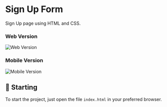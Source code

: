 
# Sign Up Form

Sign Up page using HTML and CSS.<br />
### Web Version
<img src="..assets/final.png" alt="Web Version"/>

### Mobile Version

<img src="assets/final-mobile.png" alt="Mobile Version"/>

## 🚀 Starting

To start the project, just open the file `index.html` in your preferred browser.


